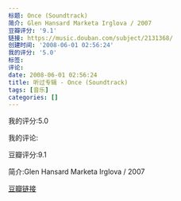 ```yaml
---
标题: Once (Soundtrack)
简介: Glen Hansard Marketa Irglova / 2007
豆瓣评分: '9.1'
链接: https://music.douban.com/subject/2131368/
创建时间: '2008-06-01 02:56:24'
我的评分: '5.0'
标签:
评论:
date: 2008-06-01 02:56:24
title: 听过专辑 - Once (Soundtrack)
tags: [音乐]
categories: []
---
```


我的评分:5.0

我的评论:

豆瓣评分:9.1

简介:Glen Hansard Marketa Irglova / 2007

[豆瓣链接](https://music.douban.com/subject/2131368/)


